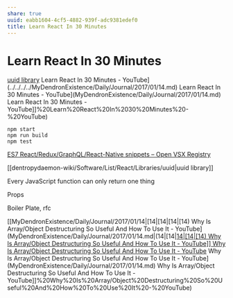 ```yaml
---
share: true
uuid: eabb1604-4cf5-4882-939f-adc9381edef0
title: Learn React In 30 Minutes
---
```

# Learn React In 30 Minutes
[uuid library](/undefined) Learn React In 30 Minutes - YouTube](../../../../MyDendronExistence/Daily/Journal/2017/01/14.md) Learn React In 30 Minutes - YouTube](MyDendronExistence/Daily/Journal/2017/01/14.md) Learn React In 30 Minutes - YouTube]]%20Learn%20React%20In%2030%20Minutes%20-%20YouTube)

    npm start
    npm run build
    npm test

[ES7 React/Redux/GraphQL/React-Native snippets – Open VSX Registry](https://open-vsx.org/extension/dsznajder/es7-react-js-snippets)

[[dentropydaemon-wiki/Software/List/React/Libraries/uuid|uuid library]]

Every JavaScript function can only return one thing

Props

Boiler Plate, rfc

[[MyDendronExistence/Daily/Journal/2017/01/14|[14|[14|[14|[14) Why Is Array/Object Destructuring So Useful And How To Use It - YouTube](MyDendronExistence/Daily/Journal/2017/01/14.md|(14|[14|[14|[14|[14) Why Is Array/Object Destructuring So Useful And How To Use It - YouTube]] Why Is Array/Object Destructuring So Useful And How To Use It - YouTube](../../../../MyDendronExistence/Daily/Journal/2017/01/14.md) Why Is Array/Object Destructuring So Useful And How To Use It - YouTube](MyDendronExistence/Daily/Journal/2017/01/14.md) Why Is Array/Object Destructuring So Useful And How To Use It - YouTube]]%20Why%20Is%20Array/Object%20Destructuring%20So%20Useful%20And%20How%20To%20Use%20It%20-%20YouTube)